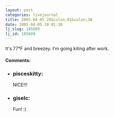 ```yaml
---
layout: post
categories: livejournal
title: 2005-04-05 20&colon;01&colon;38
date: 2005-04-05 20:01:38
lj_slug: 185689
lj_id: 185689
---
```

It's 77°F and breezey. I'm going kiting after work.


<div id="comments"><h4>Comments:</h4><div class="lj-comments"><ul>
<li><h3>pisceskitty: </h3>
<a id="comment-390"></a>
<p>NICE!!!</p>
</li>
<li><h3>giselc: </h3>
<a id="comment-391"></a>
<p>Fun! :)</p>
</li>
</ul></div></div>
